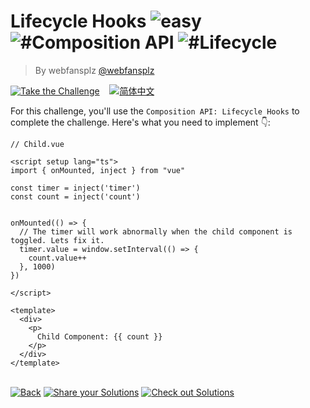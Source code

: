 <!--info-header-start--><h1>Lifecycle Hooks <img src="https://img.shields.io/badge/-easy-7aad0c" alt="easy"/> <img src="https://img.shields.io/badge/-%23Composition%20API-999" alt="#Composition API"/> <img src="https://img.shields.io/badge/-%23Lifecycle-999" alt="#Lifecycle"/></h1><blockquote><p>By webfansplz <a href="https://github.com/webfansplz" target="_blank">@webfansplz</a></p></blockquote><p><a href="https://sfc.vuejs.org/#eNqNUrtygzAQ/JWLKmdMwGk92JOMqxTpUqqxQThKhKQREi4Y/j2nB/hVxN3pdrVadhnIu9Z57xhZk7KrDNcWOmadBrGXxw0ltqNkSyVvtTIWBjCsyUAb1fOawQiNUS1QggKUzKzdNxf1BOVFOPo3PIXKSsnOQs87fhAMNl5xYY1jzxNkectMAqQTYgYq5aRNwAq3ycYCXforlGTx7hUULnkoDAhR2ThZWa4kWHU8CrZ4hoFKmCzl/V44b+zpakHlSGVZxIwwETxY1mqxtwxPAGXN+zDgGAPoX3iDCSYVSqCYcJ0GHA/OWnTyVgle/fq8g6WQeWQAfIVVSnWnMGPJ8JMmhSJKTNpFFC+L6KcsLlySjMxlPFq4kp8+OFZnwOUPq+xd67e9Rdq5lbv+ZkLqJpQyv7PAPjbbWElQmAs5cVmrU452P5BocH3Jhagf2culX40ZvK5W/lcZwxsP1neu5ybzNQxD+ooR/4b/8x7/AAjTI4w=" target="_blank"><img src="https://img.shields.io/badge/-Take%20the%20Challenge-213547?logo=vue.js&logoColor=42b883" alt="Take the Challenge"/></a> &nbsp;&nbsp;&nbsp;<a href="./README.zh-CN.md" target="_blank"><img src="https://img.shields.io/badge/-%E7%AE%80%E4%BD%93%E4%B8%AD%E6%96%87-gray" alt="简体中文"/></a> </p><!--info-header-end-->


For this challenge, you'll use the `Composition API: Lifecycle Hooks` to complete the challenge. 
Here's what you need to implement 👇: 

```vue
// Child.vue

<script setup lang="ts">
import { onMounted, inject } from "vue"

const timer = inject('timer')
const count = inject('count')


onMounted(() => {
  // The timer will work abnormally when the child component is toggled. Lets fix it.
  timer.value = window.setInterval(() => {
    count.value++
  }, 1000)
})

</script>

<template>
  <div>
    <p>
      Child Component: {{ count }}
    </p>
  </div>
</template>

```

<!--info-footer-start--><br><a href="../../README.md" target="_blank"><img src="https://img.shields.io/badge/-Back-grey" alt="Back"/></a> <a href="https://github.com/webfansplz/vuejs-challenges/issues/new?labels=answer,en&template=0-answer.md&title=10%20-%20Lifecycle%20Hooks" target="_blank"><img src="https://img.shields.io/badge/-Share%20your%20Solutions-teal" alt="Share your Solutions"/></a> <a href="https://github.com/webfansplz/vuejs-challenges/issues?q=label%3A10+label%3Aanswer" target="_blank"><img src="https://img.shields.io/badge/-Check%20out%20Solutions-de5a77?logo=awesome-lists&logoColor=white" alt="Check out Solutions"/></a> <!--info-footer-end-->
